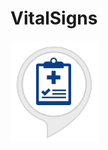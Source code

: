 # VitalSigns
<img src=https://github.com/glmck13/VitalSigns/blob/master/docs/VitalSigns_html_470bb0d5c5e41daa.png>  
